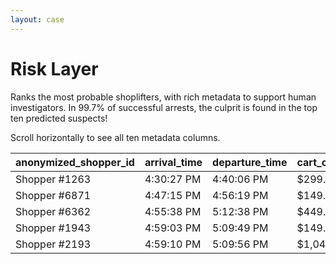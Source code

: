 ```yaml
---
layout: case
---
```


# Risk Layer

Ranks the most probable shoplifters, with rich metadata to support human investigators. In 99.7% of successful arrests, the culprit is found in the top ten predicted suspects!

Scroll horizontally to see all ten metadata columns.

<div class="table-holder">
    <table>
      <thead>
        <tr>
          <th>anonymized_shopper_id</th>
          <th>arrival_time</th>
          <th>departure_time</th>
          <th>cart_cumulative</th>
          <th>cart_final</th>
          <th>payment_method</th>
          <th>returning_shopper</th>
          <th>criminal_history</th>
          <th>flagged_security</th>
          <th>risk_score</th>
        </tr>
      </thead>
      <tbody>
        <tr>
          <td>Shopper #1263</td>
          <td>4:30:27 PM</td>
          <td>4:40:06 PM</td>
          <td>$299.98</td>
          <td>$0.00</td>
          <td></td>
          <td>Y</td>
          <td>N</td>
          <td>Y</td>
          <td style="background: rgba(255, 0, 0, 0.48);">74</td>
        </tr>
        <tr>
          <td>Shopper #6871</td>
          <td>4:47:15 PM</td>
          <td>4:56:19 PM</td>
          <td>$149.99</td>
          <td>$0.00</td>
          <td></td>
          <td>Y</td>
          <td>N</td>
          <td>Y</td>
          <td style="background: rgba(255, 0, 0, 0.36);">68</td>
        </tr>
        <tr>
          <td>Shopper #6362</td>
          <td>4:55:38 PM</td>
          <td>5:12:38 PM</td>
          <td>$449.97</td>
          <td>$149.99</td>
          <td>CASH</td>
          <td>N</td>
          <td>Y</td>
          <td>Y</td>
          <td style="background: rgba(255, 0, 0, 0.96);">98</td>
        </tr>
        <tr>
          <td>Shopper #1943</td>
          <td>4:59:03 PM</td>
          <td>5:09:49 PM</td>
          <td>$149.99</td>
          <td>$0.00</td>
          <td></td>
          <td>Y</td>
          <td>N</td>
          <td>N</td>
          <td style="background: rgba(255, 0, 0, 0.82);">91</td>
        </tr>
        <tr>
          <td>Shopper #2193</td>
          <td>4:59:10 PM</td>
          <td>5:09:56 PM</td>
          <td>$1,049.98</td>
          <td>$899.99</td>
          <td>DEBIT</td>
          <td>Y</td>
          <td>N</td>
          <td>N</td>
          <td style="background: rgba(255, 0, 0, 0.72);">86</td>
        </tr>
      </tbody>
    </table>
</div>